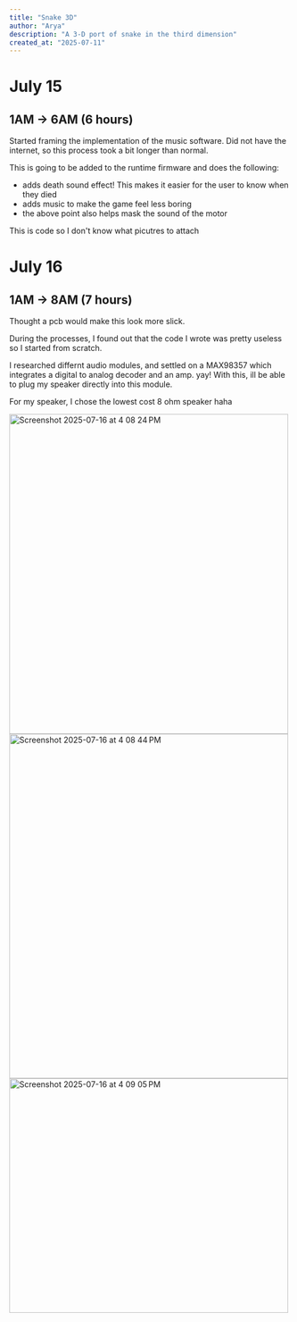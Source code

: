```yaml
---
title: "Snake 3D"
author: "Arya"
description: "A 3-D port of snake in the third dimension"
created_at: "2025-07-11"
---
```



# July 15

## 1AM -> 6AM (6 hours)

Started framing the implementation of the music software. Did not have the internet, so this process took a bit longer than normal. 

This is going to be added to the runtime firmware and does the following:

- adds death sound effect! This makes it easier for the user to know when they died
- adds music to make the game feel less boring
- the above point also helps mask the sound of the motor

This is code so I don't know what picutres to attach

# July 16

## 1AM -> 8AM (7 hours)

Thought a pcb would make this look more slick. 

During the processes, I found out that the code I wrote was pretty useless so I started from scratch. 

I researched differnt audio modules, and settled on a MAX98357 which integrates a digital to analog decoder and an amp. yay! With this, ill be able to plug my speaker directly into this module. 

For my speaker, I chose the lowest cost 8 ohm speaker haha


<img width="500" height="573" alt="Screenshot 2025-07-16 at 4 08 24 PM" src="https://github.com/user-attachments/assets/8e604619-3b86-4e49-b289-991c301e1c87" />

<img width="500" height="617" alt="Screenshot 2025-07-16 at 4 08 44 PM" src="https://github.com/user-attachments/assets/9b5f5f1f-e551-4443-a649-25884fae1b33" />


<img width="500" height="420" alt="Screenshot 2025-07-16 at 4 09 05 PM" src="https://github.com/user-attachments/assets/aa128006-a42d-425d-9ec1-5804bb26757a" />




